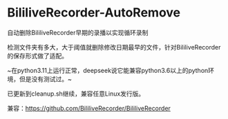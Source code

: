 # BililiveRecorder-AutoRemove
自动删除BililiveRecorder早期的录播以实现循环录制

检测文件夹有多大，大于阈值就删除修改日期最早的文件，针对BililiveRecorder的保存形式做了适配。

~在python3.11上运行正常，deepseek说它能兼容python3.6以上的python环境，但是没有测试过。~

已更新到cleanup.sh继续，兼容任意Linux发行版。

兼容：https://github.com/BililiveRecorder/BililiveRecorder

